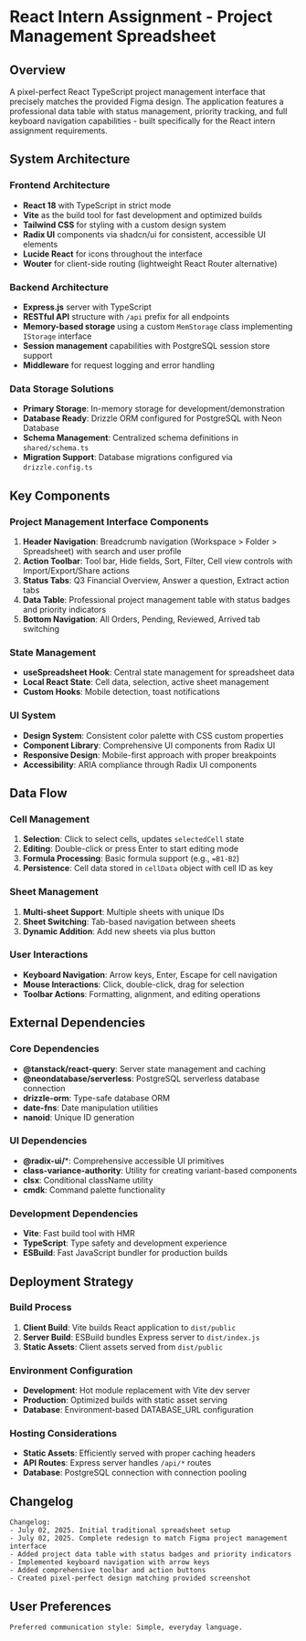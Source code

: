 # React Intern Assignment - Project Management Spreadsheet

## Overview

A pixel-perfect React TypeScript project management interface that precisely matches the provided Figma design. The application features a professional data table with status management, priority tracking, and full keyboard navigation capabilities - built specifically for the React intern assignment requirements.

## System Architecture

### Frontend Architecture
- **React 18** with TypeScript in strict mode
- **Vite** as the build tool for fast development and optimized builds
- **Tailwind CSS** for styling with a custom design system
- **Radix UI** components via shadcn/ui for consistent, accessible UI elements
- **Lucide React** for icons throughout the interface
- **Wouter** for client-side routing (lightweight React Router alternative)

### Backend Architecture
- **Express.js** server with TypeScript
- **RESTful API** structure with `/api` prefix for all endpoints
- **Memory-based storage** using a custom `MemStorage` class implementing `IStorage` interface
- **Session management** capabilities with PostgreSQL session store support
- **Middleware** for request logging and error handling

### Data Storage Solutions
- **Primary Storage**: In-memory storage for development/demonstration
- **Database Ready**: Drizzle ORM configured for PostgreSQL with Neon Database
- **Schema Management**: Centralized schema definitions in `shared/schema.ts`
- **Migration Support**: Database migrations configured via `drizzle.config.ts`

## Key Components

### Project Management Interface Components
1. **Header Navigation**: Breadcrumb navigation (Workspace > Folder > Spreadsheet) with search and user profile
2. **Action Toolbar**: Tool bar, Hide fields, Sort, Filter, Cell view controls with Import/Export/Share actions
3. **Status Tabs**: Q3 Financial Overview, Answer a question, Extract action tabs
4. **Data Table**: Professional project management table with status badges and priority indicators
5. **Bottom Navigation**: All Orders, Pending, Reviewed, Arrived tab switching

### State Management
- **useSpreadsheet Hook**: Central state management for spreadsheet data
- **Local React State**: Cell data, selection, active sheet management
- **Custom Hooks**: Mobile detection, toast notifications

### UI System
- **Design System**: Consistent color palette with CSS custom properties
- **Component Library**: Comprehensive UI components from Radix UI
- **Responsive Design**: Mobile-first approach with proper breakpoints
- **Accessibility**: ARIA compliance through Radix UI components

## Data Flow

### Cell Management
1. **Selection**: Click to select cells, updates `selectedCell` state
2. **Editing**: Double-click or press Enter to start editing mode
3. **Formula Processing**: Basic formula support (e.g., `=B1-B2`)
4. **Persistence**: Cell data stored in `cellData` object with cell ID as key

### Sheet Management
1. **Multi-sheet Support**: Multiple sheets with unique IDs
2. **Sheet Switching**: Tab-based navigation between sheets
3. **Dynamic Addition**: Add new sheets via plus button

### User Interactions
- **Keyboard Navigation**: Arrow keys, Enter, Escape for cell navigation
- **Mouse Interactions**: Click, double-click, drag for selection
- **Toolbar Actions**: Formatting, alignment, and editing operations

## External Dependencies

### Core Dependencies
- **@tanstack/react-query**: Server state management and caching
- **@neondatabase/serverless**: PostgreSQL serverless database connection
- **drizzle-orm**: Type-safe database ORM
- **date-fns**: Date manipulation utilities
- **nanoid**: Unique ID generation

### UI Dependencies
- **@radix-ui/***: Comprehensive accessible UI primitives
- **class-variance-authority**: Utility for creating variant-based components
- **clsx**: Conditional className utility
- **cmdk**: Command palette functionality

### Development Dependencies
- **Vite**: Fast build tool with HMR
- **TypeScript**: Type safety and development experience
- **ESBuild**: Fast JavaScript bundler for production builds

## Deployment Strategy

### Build Process
1. **Client Build**: Vite builds React application to `dist/public`
2. **Server Build**: ESBuild bundles Express server to `dist/index.js`
3. **Static Assets**: Client assets served from `dist/public`

### Environment Configuration
- **Development**: Hot module replacement with Vite dev server
- **Production**: Optimized builds with static asset serving
- **Database**: Environment-based DATABASE_URL configuration

### Hosting Considerations
- **Static Assets**: Efficiently served with proper caching headers
- **API Routes**: Express server handles `/api/*` routes
- **Database**: PostgreSQL connection with connection pooling

## Changelog

```
Changelog:
- July 02, 2025. Initial traditional spreadsheet setup
- July 02, 2025. Complete redesign to match Figma project management interface
- Added project data table with status badges and priority indicators
- Implemented keyboard navigation with arrow keys
- Added comprehensive toolbar and action buttons
- Created pixel-perfect design matching provided screenshot
```

## User Preferences

```
Preferred communication style: Simple, everyday language.
```
